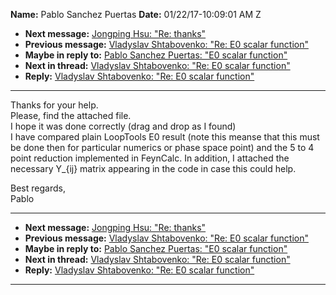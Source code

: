 **Name:** Pablo Sanchez Puertas
**Date:** 01/22/17-10:09:01 AM Z

  - **Next message:** [Jongping Hsu: "Re: thanks"](1190.html)
  - **Previous message:** [Vladyslav Shtabovenko: "Re: E0 scalar
    function"](1188.html)
  - **Maybe in reply to:** [Pablo Sanchez Puertas: "E0 scalar
    function"](1185.html)
  - **Next in thread:** [Vladyslav Shtabovenko: "Re: E0 scalar
    function"](1191.html)
  - **Reply:** [Vladyslav Shtabovenko: "Re: E0 scalar
    function"](1191.html)

-----

Thanks for your help.  
Please, find the attached file.  
I hope it was done correctly (drag and drop as I found)  
I have compared plain LoopTools E0 result (note this meanse that this
must be done then for particular numerics or phase space point) and the
5 to 4 point reduction implemented in FeynCalc. In addition, I attached
the necessary Y\_{ij} matrix appearing in the code in case this could
help.  

Best regards,  
Pablo  

-----

  - **Next message:** [Jongping Hsu: "Re: thanks"](1190.html)
  - **Previous message:** [Vladyslav Shtabovenko: "Re: E0 scalar
    function"](1188.html)
  - **Maybe in reply to:** [Pablo Sanchez Puertas: "E0 scalar
    function"](1185.html)
  - **Next in thread:** [Vladyslav Shtabovenko: "Re: E0 scalar
    function"](1191.html)
  - **Reply:** [Vladyslav Shtabovenko: "Re: E0 scalar
    function"](1191.html)

-----

